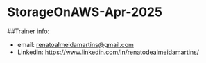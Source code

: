 # StorageOnAWS-Apr-2025

##Trainer info:
- email: renatoalmeidamartins@gmail.com
- Linkedin: https://www.linkedin.com/in/renatodealmeidamartins/
